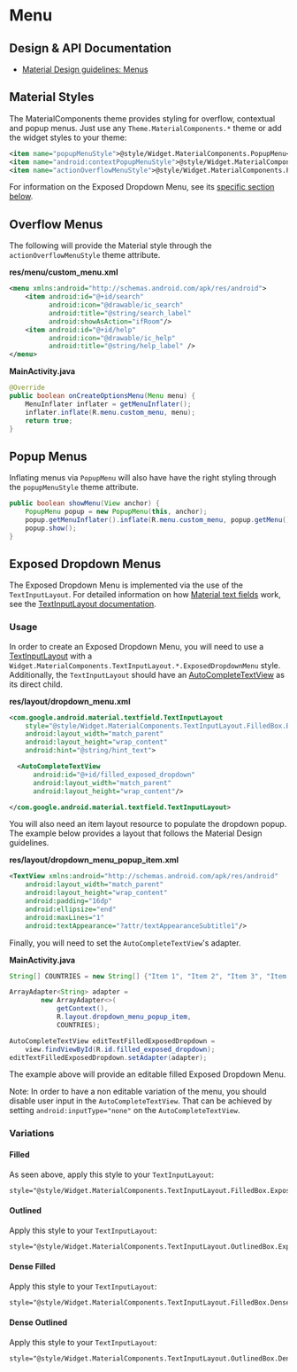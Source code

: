 <!--docs:
title: "Menus"
layout: detail
section: components
excerpt: "Menus display a list of choices on temporary surfaces."
iconId: menu
path: /catalog/menu/
-->

# Menu

## Design & API Documentation

*   [Material Design guidelines: Menus](https://material.io/design/components/menus.html)
    <!--{: .icon-list-item.icon-list-item--spec }-->

## Material Styles

The MaterialComponents theme provides styling for overflow, contextual and popup
menus. Just use any `Theme.MaterialComponents.*` theme or add the widget styles
to your theme:

```xml
<item name="popupMenuStyle">@style/Widget.MaterialComponents.PopupMenu</item>
<item name="android:contextPopupMenuStyle">@style/Widget.MaterialComponents.PopupMenu.ContextMenu</item>
<item name="actionOverflowMenuStyle">@style/Widget.MaterialComponents.PopupMenu.Overflow</item>
```

For information on the Exposed Dropdown Menu, see its
[specific section below](#exposed-dropdown-menus).

## Overflow Menus

The following will provide the Material style through the
`actionOverflowMenuStyle` theme attribute.

**res/menu/custom_menu.xml**

```xml
<menu xmlns:android="http://schemas.android.com/apk/res/android">
    <item android:id="@+id/search"
          android:icon="@drawable/ic_search"
          android:title="@string/search_label"
          android:showAsAction="ifRoom"/>
    <item android:id="@+id/help"
          android:icon="@drawable/ic_help"
          android:title="@string/help_label" />
</menu>
```

**MainActivity.java**

```java
@Override
public boolean onCreateOptionsMenu(Menu menu) {
    MenuInflater inflater = getMenuInflater();
    inflater.inflate(R.menu.custom_menu, menu);
    return true;
}
```

## Popup Menus

Inflating menus via `PopupMenu` will also have have the right styling through
the `popupMenuStyle` theme attribute.

```java
public boolean showMenu(View anchor) {
    PopupMenu popup = new PopupMenu(this, anchor);
    popup.getMenuInflater().inflate(R.menu.custom_menu, popup.getMenu());
    popup.show();
}
```

## Exposed Dropdown Menus

The Exposed Dropdown Menu is implemented via the use of the `TextInputLayout`.
For detailed information on how
[Material text fields](https://material.io/design/components/text-fields.html)
work, see the [TextInputLayout documentation](TextField.md).

### Usage

In order to create an Exposed Dropdown Menu, you will need to use a
[TextInputLayout](https://developer.android.com/reference/com/google/android/material/textfield/TextInputLayout)
with a `Widget.MaterialComponents.TextInputLayout.*.ExposedDropdownMenu` style. Additionally, the `TextInputLayout` should have an [AutoCompleteTextView](https://developer.android.com/reference/android/widget/AutoCompleteTextView)
as its direct child.


**res/layout/dropdown_menu.xml**

```xml
<com.google.android.material.textfield.TextInputLayout
    style="@style/Widget.MaterialComponents.TextInputLayout.FilledBox.ExposedDropdownMenu"
    android:layout_width="match_parent"
    android:layout_height="wrap_content"
    android:hint="@string/hint_text">

  <AutoCompleteTextView
      android:id="@+id/filled_exposed_dropdown"
      android:layout_width="match_parent"
      android:layout_height="wrap_content"/>

</com.google.android.material.textfield.TextInputLayout>
```

You will also need an item layout resource to populate the dropdown popup. The example
below provides a layout that follows the Material Design guidelines.

**res/layout/dropdown_menu_popup_item.xml**

```xml
<TextView xmlns:android="http://schemas.android.com/apk/res/android"
    android:layout_width="match_parent"
    android:layout_height="wrap_content"
    android:padding="16dp"
    android:ellipsize="end"
    android:maxLines="1"
    android:textAppearance="?attr/textAppearanceSubtitle1"/>
```

Finally, you will need to set the `AutoCompleteTextView`'s adapter.

**MainActivity.java**

```java
String[] COUNTRIES = new String[] {"Item 1", "Item 2", "Item 3", "Item 4"};

ArrayAdapter<String> adapter =
        new ArrayAdapter<>(
            getContext(),
            R.layout.dropdown_menu_popup_item,
            COUNTRIES);

AutoCompleteTextView editTextFilledExposedDropdown =
    view.findViewById(R.id.filled_exposed_dropdown);
editTextFilledExposedDropdown.setAdapter(adapter);
```

The example above will provide an editable filled Exposed Dropdown Menu.

Note: In order to have a non editable variation of the menu, you should disable
user input in the `AutoCompleteTextView`. That can be achieved by setting
`android:inputType="none"` on the `AutoCompleteTextView`.

### Variations

#### Filled

As seen above, apply this style to your `TextInputLayout`:

```xml
style="@style/Widget.MaterialComponents.TextInputLayout.FilledBox.ExposedDropdownMenu"`
```

#### Outlined

Apply this style to your `TextInputLayout`:

```xml
style="@style/Widget.MaterialComponents.TextInputLayout.OutlinedBox.ExposedDropdownMenu"`
```

#### Dense Filled

Apply this style to your `TextInputLayout`:

```xml
style="@style/Widget.MaterialComponents.TextInputLayout.FilledBox.Dense.ExposedDropdownMenu"`
```

#### Dense Outlined

Apply this style to your `TextInputLayout`:

```xml
style="@style/Widget.MaterialComponents.TextInputLayout.OutlinedBox.Dense.ExposedDropdownMenu"`
```
